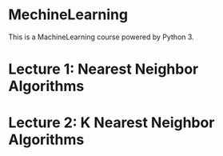 # MechineLearning

This is a MachineLearning course powered by Python 3.

# Lecture 1: Nearest Neighbor Algorithms




# Lecture 2: K Nearest Neighbor Algorithms
